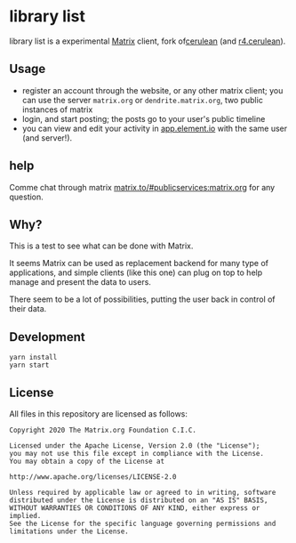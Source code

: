 # library list 

library list is a experimental [Matrix](https://matrix.org) client,
fork of[cerulean](https://matrix.org/blog/2020/12/18/introducing-cerulean)
(and [r4.cerulean](https://github.com/internet4000/r4-cerulean)).

## Usage

- register an account through the website, or any other matrix client;
  you can use the server `matrix.org` or `dendrite.matrix.org`, two public
  instances of matrix
- login, and start posting; the posts go to your user's public timeline
- you can view and edit your activity in [app.element.io](https://app.element.io) with the same user (and server!).

## help

Comme chat through matrix
[matrix.to/#publicservices:matrix.org](https://matrix.to/#/#publicservices:matrix.org)
for any question.

## Why?

This is a test to see what can be done with Matrix.

It seems Matrix can be used as replacement backend for many type of
applications, and simple clients (like this one) can plug on top to
help manage and present the data to users.

There seem to be a lot of possibilities, putting the user back in
control of their data.

## Development

```
yarn install
yarn start
```

## License

All files in this repository are licensed as follows:

```
Copyright 2020 The Matrix.org Foundation C.I.C.

Licensed under the Apache License, Version 2.0 (the "License");
you may not use this file except in compliance with the License.
You may obtain a copy of the License at

http://www.apache.org/licenses/LICENSE-2.0

Unless required by applicable law or agreed to in writing, software
distributed under the License is distributed on an "AS IS" BASIS,
WITHOUT WARRANTIES OR CONDITIONS OF ANY KIND, either express or implied.
See the License for the specific language governing permissions and
limitations under the License.
```

